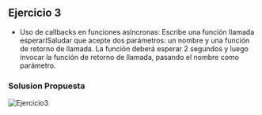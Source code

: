 ## Ejercicio 3

* Uso de callbacks en funciones asíncronas: Escribe una función llamada esperarISaludar que acepte dos parámetros: un nombre y una función de retorno de llamada. La función deberá esperar 2 segundos y luego invocar la función de retorno de llamada, pasando el nombre como parámetro.

### Solusion Propuesta
![Ejercicio3](https://github.com/Luiso-o/Ejercicio-S2.1-Javascript-I/assets/128043647/45b46d9b-db56-4147-ae3f-ad3144de6d92)
